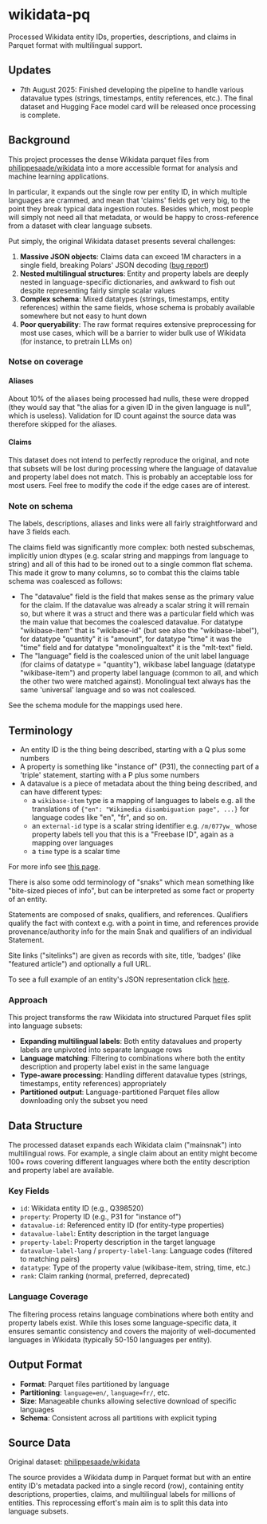# wikidata-pq

Processed Wikidata entity IDs, properties, descriptions, and claims in Parquet format with multilingual support.

## Updates

- 7th August 2025: Finished developing the pipeline to handle various datavalue types (strings, timestamps, entity references, etc.). The final dataset and Hugging Face model card will be released once processing is complete.

## Background

This project processes the dense Wikidata parquet files from [philippesaade/wikidata](https://huggingface.co/datasets/philippesaade/wikidata)
into a more accessible format for analysis and machine learning applications.

In particular, it expands out the single row per entity ID, in which multiple languages are crammed,
and mean that 'claims' fields get very big, to the point they break typical data ingestion routes.
Besides which, most people will simply not need all that metadata, or would be happy to
cross-reference from a dataset with clear language subsets.

Put simply, the original Wikidata dataset presents several challenges:

1. **Massive JSON objects**: Claims data can exceed 1M characters in a single field, breaking Polars' JSON decoding ([bug report](https://github.com/pola-rs/polars/issues/23891))
2. **Nested multilingual structures**: Entity and property labels are deeply nested in language-specific dictionaries, and awkward to fish out despite representing fairly simple scalar values
3. **Complex schema**: Mixed datatypes (strings, timestamps, entity references) within the same fields, whose schema is probably available somewhere but not easy to hunt down
4. **Poor queryability**: The raw format requires extensive preprocessing for most use cases, which
   will be a barrier to wider bulk use of Wikidata (for instance, to pretrain LLMs on)

### Notse on coverage

#### Aliases

About 10% of the aliases being processed had nulls, these were dropped (they would say that "the
alias for a given ID in the given language is null", which is useless). Validation for ID count
against the source data was therefore skipped for the aliases.

#### Claims

This dataset does not intend to perfectly reproduce the original, and note that subsets will be lost
during processing where the language of datavalue and property label does not match. This is
probably an acceptable loss for most users. Feel free to modify the code if the edge cases are of interest.

### Note on schema

The labels, descriptions, aliases and links were all fairly straightforward and have 3 fields each.

The claims field was significantly more complex: both nested subschemas, implicitly union dtypes
(e.g. scalar string and mappings from language to string) and all of this had to be ironed out to a
single common flat schema. This made it grow to many columns, so to combat this the claims table
schema was coalesced as follows:

- The "datavalue" field is the field that makes sense as the primary value for the claim. If the
  datavalue was already a scalar string it will remain so, but where it was a struct and there was a
  particular field which was the main value that becomes the coalesced datavalue. For datatype "wikibase-item"
  that is "wikibase-id" (but see also the "wikibase-label"), for datatype "quantity" it is "amount",
  for datatype "time" it was the "time" field and for datatype "monolingualtext" it is the
  "mlt-text" field.
- The "language" field is the coalesced union of the unit label language (for claims of datatype = "quantity"),
  wikibase label language (datatype "wikibase-item") and property label language (common to all, and
  which the other two were matched against). Monolingual text always has the same 'universal' language
  and so was not coalesced.

See the schema module for the mappings used here.

## Terminology

- An entity ID is the thing being described, starting with a Q plus some numbers
- A property is something like "instance of" (P31), the connecting part of a 'triple' statement,
  starting with a P plus some numbers
- A datavalue is a piece of metadata about the thing being described, and can have different types:
  - a `wikibase-item` type is a mapping of languages to labels e.g. all the translations of
    `{"en": "Wikimedia disambiguation page", ...}` for language codes like "en", "fr", and so on.
  - an `external-id` type is a scalar string identifier e.g. `/m/077yw_` whose property
    labels tell you that this is a "Freebase ID", again as a mapping over languages
  - a `time` type is a scalar time

For more info see [this page](https://doc.wikimedia.org/Wikibase/master/php/docs_topics_json.html#json_snaks).

There is also some odd terminology of "snaks" which mean something like "bite-sized pieces of info", but
can be interpreted as some fact or property of an entity.

Statements are composed of snaks,
qualifiers, and references. Qualifiers qualify the fact with context e.g. with a point in time,
and references provide provenance/authority info for the main Snak and qualifiers of an individual
Statement.

Site links ("sitelinks") are given as records with site, title, 'badges' (like "featured article")
and optionally a full URL.

To see a full example of an entity's JSON representation click [here](https://doc.wikimedia.org/Wikibase/master/php/docs_topics_json.html#json_example).

### Approach

This project transforms the raw Wikidata into structured Parquet files split into language subsets:

- **Expanding multilingual labels**: Both entity datavalues and property labels are unpivoted into separate language rows
- **Language matching**: Filtering to combinations where both the entity description and property label exist in the same language
- **Type-aware processing**: Handling different datavalue types (strings, timestamps, entity references) appropriately
- **Partitioned output**: Language-partitioned Parquet files allow downloading only the subset you need

## Data Structure

The processed dataset expands each Wikidata claim ("mainsnak") into multilingual rows. For example, a single claim about an entity might become 100+ rows covering different languages where both the entity description and property label are available.

### Key Fields

- `id`: Wikidata entity ID (e.g., Q398520)
- `property`: Property ID (e.g., P31 for "instance of")
- `datavalue-id`: Referenced entity ID (for entity-type properties)
- `datavalue-label`: Entity description in the target language
- `property-label`: Property description in the target language
- `datavalue-label-lang` / `property-label-lang`: Language codes (filtered to matching pairs)
- `datatype`: Type of the property value (wikibase-item, string, time, etc.)
- `rank`: Claim ranking (normal, preferred, deprecated)

### Language Coverage

The filtering process retains language combinations where both entity and property labels exist. While this loses some language-specific data, it ensures semantic consistency and covers the majority of well-documented languages in Wikidata (typically 50-150 languages per entity).

## Output Format

- **Format**: Parquet files partitioned by language
- **Partitioning**: `language=en/`, `language=fr/`, etc.
- **Size**: Manageable chunks allowing selective download of specific languages
- **Schema**: Consistent across all partitions with explicit typing

## Source Data

Original dataset: [philippesaade/wikidata](https://huggingface.co/datasets/philippesaade/wikidata)

The source provides a Wikidata dump in Parquet format but with an entire entity ID's metadata packed into a single record (row), containing entity descriptions, properties, claims, and multilingual labels for millions of entities. This reprocessing effort's main aim is to split this data into language subsets.
